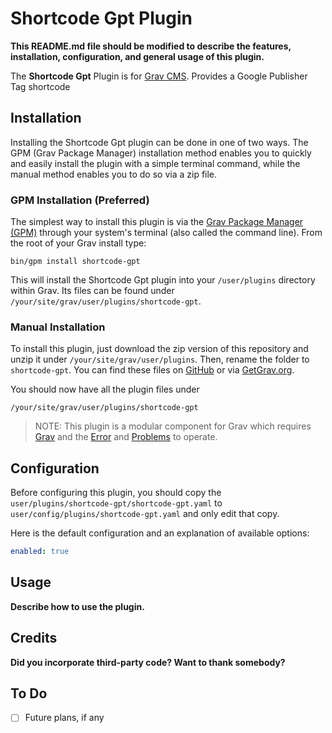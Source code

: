 # Shortcode Gpt Plugin

**This README.md file should be modified to describe the features, installation, configuration, and general usage of this plugin.**

The **Shortcode Gpt** Plugin is for [Grav CMS](http://github.com/getgrav/grav). Provides a Google Publisher Tag shortcode

## Installation

Installing the Shortcode Gpt plugin can be done in one of two ways. The GPM (Grav Package Manager) installation method enables you to quickly and easily install the plugin with a simple terminal command, while the manual method enables you to do so via a zip file.

### GPM Installation (Preferred)

The simplest way to install this plugin is via the [Grav Package Manager (GPM)](http://learn.getgrav.org/advanced/grav-gpm) through your system's terminal (also called the command line).  From the root of your Grav install type:

    bin/gpm install shortcode-gpt

This will install the Shortcode Gpt plugin into your `/user/plugins` directory within Grav. Its files can be found under `/your/site/grav/user/plugins/shortcode-gpt`.

### Manual Installation

To install this plugin, just download the zip version of this repository and unzip it under `/your/site/grav/user/plugins`. Then, rename the folder to `shortcode-gpt`. You can find these files on [GitHub](https://github.com/keosion/grav-plugin-shortcode-gpt) or via [GetGrav.org](http://getgrav.org/downloads/plugins#extras).

You should now have all the plugin files under

    /your/site/grav/user/plugins/shortcode-gpt
	
> NOTE: This plugin is a modular component for Grav which requires [Grav](http://github.com/getgrav/grav) and the [Error](https://github.com/getgrav/grav-plugin-error) and [Problems](https://github.com/getgrav/grav-plugin-problems) to operate.

## Configuration

Before configuring this plugin, you should copy the `user/plugins/shortcode-gpt/shortcode-gpt.yaml` to `user/config/plugins/shortcode-gpt.yaml` and only edit that copy.

Here is the default configuration and an explanation of available options:

```yaml
enabled: true
```

## Usage

**Describe how to use the plugin.**

## Credits

**Did you incorporate third-party code? Want to thank somebody?**

## To Do

- [ ] Future plans, if any

